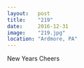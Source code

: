 ```yaml
---
layout:   post
title:    "219"
date:     2016-12-31
image:    "219.jpg"
location: "Ardmore, PA"
---
```


New Years Cheers
